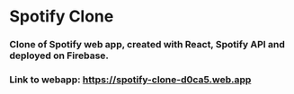 # Spotify Clone

### Clone of Spotify web app, created with React, Spotify API and deployed on Firebase.
### Link to webapp: https://spotify-clone-d0ca5.web.app
